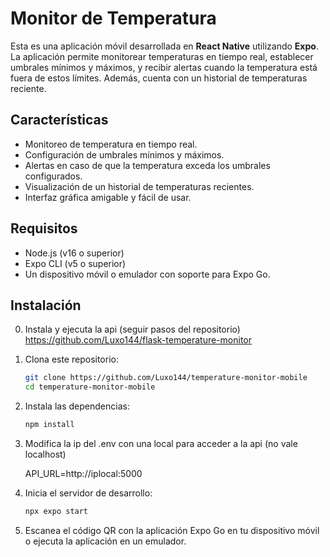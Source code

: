 # Monitor de Temperatura

Esta es una aplicación móvil desarrollada en **React Native** utilizando **Expo**. La aplicación permite monitorear temperaturas en tiempo real, establecer umbrales mínimos y máximos, y recibir alertas cuando la temperatura está fuera de estos límites. Además, cuenta con un historial de temperaturas reciente.

## Características

- Monitoreo de temperatura en tiempo real.
- Configuración de umbrales mínimos y máximos.
- Alertas en caso de que la temperatura exceda los umbrales configurados.
- Visualización de un historial de temperaturas recientes.
- Interfaz gráfica amigable y fácil de usar.

## Requisitos

- Node.js (v16 o superior)
- Expo CLI (v5 o superior)
- Un dispositivo móvil o emulador con soporte para Expo Go.

## Instalación

0. Instala y ejecuta la api (seguir pasos del repositorio)
    https://github.com/Luxo144/flask-temperature-monitor

1. Clona este repositorio:

   ```bash
   git clone https://github.com/Luxo144/temperature-monitor-mobile
   cd temperature-monitor-mobile
2. Instala las dependencias:

    ```bash
    npm install
3. Modifica la ip del .env con una local para acceder a la api (no vale localhost)

    API_URL=http://iplocal:5000

4. Inicia el servidor de desarrollo:

    ```bash
    npx expo start
5. Escanea el código QR con la aplicación Expo Go en tu dispositivo móvil o ejecuta la aplicación en un emulador.
